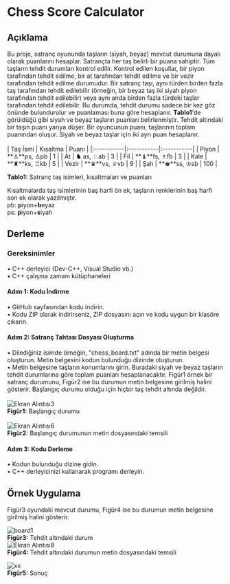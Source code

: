 # Chess Score Calculator
## Açıklama

Bu proje, satranç oyununda taşların (siyah, beyaz) mevcut durumuna dayalı olarak puanlarını hesaplar. Satrançta her taş belirli bir puana sahiptir. Tüm taşların tehdit durumları kontrol edilir. Kontrol edilen koşullar, bir piyon tarafından tehdit edilme, bir at tarafından tehdit edilme ve bir vezir tarafından tehdit edilme durumudur. Bir satranç taşı, aynı türden birden fazla taş tarafından tehdit edilebilir (örneğin, bir beyaz taş iki siyah piyon tarafından tehdit edilebilir) veya aynı anda birden fazla türdeki taşlar tarafından tehdit edilebilir. Bu durumda, tehdit durumu sadece bir kez göz önünde bulundurulur ve puanlaması buna göre hesaplanır. **Tablo1**'de görüldüğü gibi siyah ve beyaz taşların puanları belirlenmiştir. Tehdit altındaki bir taşın puanı yarıya düşer. Bir oyuncunun puanı, taşlarının toplam puanından oluşur. Siyah ve beyaz taşlar için iki ayrı puan hesaplanır.  
<br/>
| Taş İsmi    | Kısaltma    | Puanı    | 
|:-----------|:-----------|:-----------|
| Piyon    | **♙**ps, ♙pb      | 1      | 
| At      | **♞** as, ♘ab      | 3      |
| Fil      | **♝**fs, ♗fb      | 3      | 
| Kale      | **♜**ks, ♖kb      | 5      | 
| Vezir      | **♛**vs, ♕vb      | 9      | 
| Şah      | **♚**ss, ♔sb      | 100      | 

**Tablo1:** Satranç taş isimleri, kısaltmaları ve puanları<br/>

Kısaltmalarda taş isimlerinin baş harfi ön ek, taşların renklerinin baş harfi son ek olarak yazılmıştır.<br/>
pb: **p**iyon+**b**eyaz<br/>
ps: **p**iyon+**s**iyah

## Derleme
### Gereksinimler
•	C++ derleyici (Dev-C++, Visual Studio vb.)<br/>
•	C++ çalışma zamanı kütüphaneleri
#### Adım 1: Kodu İndirme
•	GitHub sayfasından kodu indirin.<br/>
•	Kodu ZIP olarak indirirseniz, ZIP dosyasını açın ve kodu uygun bir klasöre çıkarın.
#### Adım 2: Satranç Tahtası Dosyası Oluşturma
•	Dilediğiniz isimde örneğin, "chess_board.txt" adında bir metin belgesi oluşturun. Metin belgesini kodun bulunduğu dizinde oluşturun.<br/>
•	Metin belgesine taşların konumlarını girin. Buradaki siyah ve beyaz taşların tehdit durumlarına göre toplam puanları hesaplanacaktır. Figür1 örnek bir satranç durumunu, Figür2 ise bu durumun metin belgesine girilmiş halini gösterir. Başlangıç durumu olduğu için hiçbir taş tehdit altında değildir.<br/><br/>
![Ekran Alıntısı3](https://github.com/turgutcelik/ChessScoreCalculator/assets/106097128/e87271f4-9618-4109-b725-ed06c209ddf4)
<br/>
**Figür1:** Başlangıç durumu<br/><br/>
![Ekran Alıntısı6](https://github.com/turgutcelik/ChessScoreCalculator/assets/106097128/b3d9ce11-b6ee-44c1-a44e-3ec92f28e614)<br/>
**Figür2:** Başlangıç durumunun metin dosyasındaki temsili<br/>

#### Adım 3: Kodu Derleme
• Kodun bulunduğu dizine gidin.<br/>
• C++ derleyicinizi kullanarak programı derleyin. 


## Örnek Uygulama
Figür3 oyundaki mevcut durumu, Figür4 ise bu durumun metin belgesine girilmiş halini gösterir.

![board1](https://github.com/turgutcelik/ChessScoreCalculator/assets/106097128/729cee83-30e7-4570-97fa-18cecf98e432)<br/>
**Figür3:** Tehdit altındaki durum<br/>
![Ekran Alıntısı8](https://github.com/turgutcelik/ChessScoreCalculator/assets/106097128/e1990317-ba10-4b15-8871-51bce732937c)<br/>
**Figür4:** Tehdit altındaki durumun metin dosyasındaki temsili<br/>

![xx](https://github.com/turgutcelik/ChessScoreCalculator/assets/106097128/fed60098-d9ff-4cca-932a-88ffd649af7a)<br/>
**Figür5:** Sonuç

